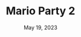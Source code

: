---
layout: n64
title: "Mario Party 2"
categories:
 - approved
 - n64
 - universal
 - safe
tags:
- Board Game
- mario
series:
- Mario Party
date: May 19, 2023
permalink: /games/mario-party-2/play/details
publisher: Nintendo
gid: mario-party-2
edition: us
---